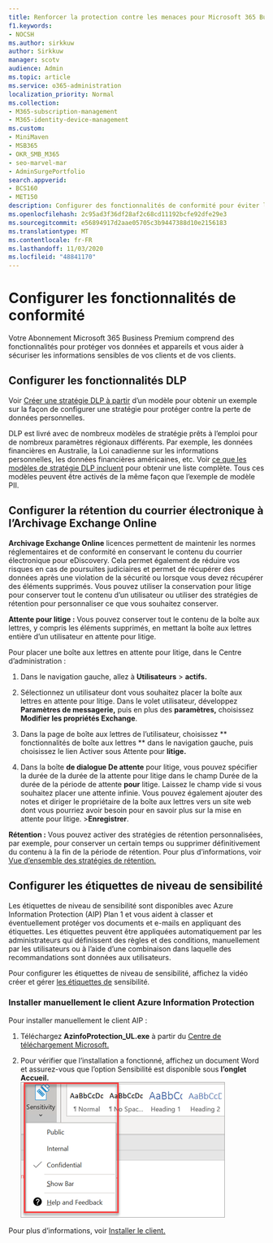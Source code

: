 ```yaml
---
title: Renforcer la protection contre les menaces pour Microsoft 365 Business Premium
f1.keywords:
- NOCSH
ms.author: sirkkuw
author: Sirkkuw
manager: scotv
audience: Admin
ms.topic: article
ms.service: o365-administration
localization_priority: Normal
ms.collection:
- M365-subscription-management
- M365-identity-device-management
ms.custom:
- MiniMaven
- MSB365
- OKR_SMB_M365
- seo-marvel-mar
- AdminSurgePortfolio
search.appverid:
- BCS160
- MET150
description: Configurer des fonctionnalités de conformité pour éviter la perte de données et sécuriser les informations sensibles de vos clients et de vos clients.
ms.openlocfilehash: 2c95ad3f36df28af2c68cd11192bcfe92dfe29e3
ms.sourcegitcommit: e56894917d2aae05705c3b9447388d10e2156183
ms.translationtype: MT
ms.contentlocale: fr-FR
ms.lasthandoff: 11/03/2020
ms.locfileid: "48841170"
---
```

# <a name="set-up-compliance-features"></a>Configurer les fonctionnalités de conformité

Votre Abonnement Microsoft 365 Business Premium comprend des fonctionnalités pour protéger vos données et appareils et vous aider à sécuriser les informations sensibles de vos clients et de vos clients.

## <a name="set-up-dlp-features"></a>Configurer les fonctionnalités DLP

Voir [Créer une stratégie DLP à partir](https://docs.microsoft.com/microsoft-365/compliance/create-a-dlp-policy-from-a-template) d’un modèle pour obtenir un exemple sur la façon de configurer une stratégie pour protéger contre la perte de données personnelles. 
  
DLP est livré avec de nombreux modèles de stratégie prêts à l’emploi pour de nombreux paramètres régionaux différents. Par exemple, les données financières en Australie, la Loi canadienne sur les informations personnelles, les données financières américaines, etc. Voir [ce que les modèles de stratégie DLP incluent](https://docs.microsoft.com/microsoft-365/compliance/what-the-dlp-policy-templates-include) pour obtenir une liste complète. Tous ces modèles peuvent être activés de la même façon que l’exemple de modèle PII. 
  
## <a name="set-up-email-retention-with-exchange-online-archiving"></a>Configurer la rétention du courrier électronique à l’Archivage Exchange Online

 **Archivage Exchange Online** licences permettent de maintenir les normes réglementaires et de conformité en conservant le contenu du courrier électronique pour eDiscovery. Cela permet également de réduire vos risques en cas de poursuites judiciaires et permet de récupérer des données après une violation de la sécurité ou lorsque vous devez récupérer des éléments supprimés. Vous pouvez utiliser la conservation pour litige pour conserver tout le contenu d’un utilisateur ou utiliser des stratégies de rétention pour personnaliser ce que vous souhaitez conserver.
  
**Attente pour litige :** Vous pouvez conserver tout le contenu de la boîte aux lettres, y compris les éléments supprimés, en mettant la boîte aux lettres entière d’un utilisateur en attente pour litige. 
    
Pour placer une boîte aux lettres en attente pour litige, dans le Centre d’administration :
    
1. Dans le navigation gauche, allez à **Utilisateurs** \> **actifs.**
    
2. Sélectionnez un utilisateur dont vous souhaitez placer la boîte aux lettres en attente pour litige. Dans le volet utilisateur, développez **Paramètres de messagerie,** puis en plus des **paramètres,** choisissez **Modifier les propriétés Exchange**.
    
3. Dans la page de boîte aux lettres de l’utilisateur, choisissez ** fonctionnalités de boîte aux lettres ** dans le navigation gauche, puis choisissez le lien Activer sous Attente pour **litige.** 
    
4. Dans la boîte **de dialogue De attente** pour litige, vous pouvez spécifier la durée de la durée de la attente pour litige dans le champ Durée de la durée de la période de attente **pour** litige. Laissez le champ vide si vous souhaitez placer une attente infinie. Vous pouvez également ajouter des notes et diriger le propriétaire de la boîte aux lettres vers un site web dont vous pourriez avoir besoin pour en savoir plus sur la mise en attente pour litige. \>**Enregistrer**.
    
**Rétention :** Vous pouvez activer des stratégies de rétention personnalisées, par exemple, pour conserver un certain temps ou supprimer définitivement du contenu à la fin de la période de rétention. Pour plus d’informations, voir [Vue d’ensemble des stratégies de rétention.](https://docs.microsoft.com/microsoft-365/compliance/retention-policies)

## <a name="set-up-sensitivity-labels"></a>Configurer les étiquettes de niveau de sensibilité

Les étiquettes de niveau de sensibilité sont disponibles avec Azure Information Protection (AIP) Plan 1 et vous aident à classer et éventuellement protéger vos documents et e-mails en appliquant des étiquettes. Les étiquettes peuvent être appliquées automatiquement par les administrateurs qui définissent des règles et des conditions, manuellement par les utilisateurs ou à l’aide d’une combinaison dans laquelle des recommandations sont données aux utilisateurs.

Pour configurer les étiquettes de niveau de sensibilité, affichez la vidéo créer et gérer [les étiquettes de](https://support.microsoft.com/office/2fb96b54-7dd2-4f0c-ac8d-170790d4b8b9) sensibilité.



### <a name="install-the-azure-information-protection-client-manually"></a>Installer manuellement le client Azure Information Protection

Pour installer manuellement le client AIP :

1. Téléchargez **AzinfoProtection_UL.exe** à partir du [Centre de téléchargement Microsoft.](https://www.microsoft.com/download/details.aspx?id=53018)
 
2. Pour vérifier que l’installation a fonctionné, affichez  un document Word et assurez-vous que l’option Sensibilité est disponible sous **l’onglet Accueil.**
<br/>![Onglet Protection dans un document Word.](../media/word-sensitivity.png)

Pour plus d’informations, voir [Installer le client.](https://docs.microsoft.com/azure/information-protection/infoprotect-tutorial-step3)
